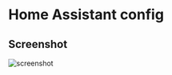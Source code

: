# Home Assistant config

## Screenshot
![screenshot](https://user-images.githubusercontent.com/8469822/46573531-6cf86000-c99f-11e8-958b-7d4e0799248d.png)
